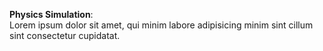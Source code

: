 **Physics Simulation**:  
Lorem ipsum dolor sit amet, qui minim labore adipisicing minim sint cillum sint consectetur cupidatat.  

